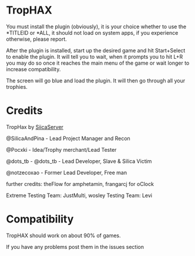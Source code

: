 # TropHAX
You must install the plugin (obviously), it is your choice whether to use the *TITLEID or *ALL, it should not load on system apps, if you experience otherwise, please report.

After the plugin is installed, start up the desired game and hit Start+Select to enable the plugin.
It will tell you to wait, when it prompts you to hit L+R you may do so once it reaches the main menu of the game or wait longer to increase compatibility.

The screen will go blue and load the plugin.
It will then go through all your trophies.

# Credits
TropHax by [SiicaServer](https://discord.gg/j4eGHhF)

@SilicaAndPina - Lead Project Manager and Recon

@Pocxki - Idea/Trophy merchant/Lead Tester

@dots_tb - @dots_tb - Lead Developer, Slave & Silica Victim

@notzecoxao - Former Lead Developer, Free man

further credits: theFlow for amphetamin, frangarcj for oClock

Extreme Testing Team: JustMulti, wosley
Testing Team: Levi

# Compatibility 
TropHAX should work on about 90% of games.

If you have any problems post them in the issues section 
